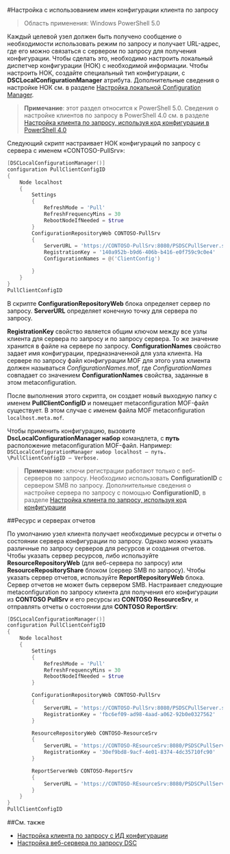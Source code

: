#Настройка с использованием имен конфигурации клиента по запросу

> Область применения: Windows PowerShell 5.0

Каждый целевой узел должен быть получено сообщение о необходимости использовать режим по запросу и получает URL-адрес, где его можно связаться с сервером по запросу для получения конфигурации. Чтобы сделать это, необходимо настроить локальный диспетчер конфигурации (НОК) с необходимой информации. Чтобы настроить НОК, создайте специальный тип конфигурации, с **DSCLocalConfigurationManager** атрибута. Дополнительные сведения о настройке НОК см. в разделе [Настройка локальной Configuration Manager](metaConfig.md).

> **Примечание**: этот раздел относится к PowerShell 5.0. Сведения о настройке клиентов по запросу в PowerShell 4.0 см. в разделе [Настройка клиента по запросу, используя код конфигурации в PowerShell 4.0](pullClientConfigID4.md)

Следующий скрипт настраивает НОК конфигураций по запросу с сервера с именем «CONTOSO-PullSrv»:

```powershell
[DSCLocalConfigurationManager()]
configuration PullClientConfigID
{
    Node localhost
    {
        Settings
        {
            RefreshMode = 'Pull'
            RefreshFrequencyMins = 30 
            RebootNodeIfNeeded = $true
        }
        ConfigurationRepositoryWeb CONTOSO-PullSrv
        {
            ServerURL = 'https://CONTOSO-PullSrv:8080/PSDSCPullServer.svc'
            RegistrationKey = '140a952b-b9d6-406b-b416-e0f759c9c0e4'
            ConfigurationNames = @('ClientConfig')

        }      
    }
}
PullClientConfigID
```

В скрипте **ConfigurationRepositoryWeb** блока определяет сервер по запросу.  **ServerURL** определяет конечную точку для сервера по запросу.

**RegistrationKey** свойство является общим ключом между все узлы клиента для сервера по запросу и по запросу сервера. То же значение хранится в файле на сервере по запросу.  **ConfigurationNames** свойство задает имя конфигурации, предназначенной для узла клиента. На сервере по запросу файл конфигурации MOF для этого узла клиента должен называться *ConfigurationNames*.mof, где *ConfigurationNames* совпадает со значением **ConfigurationNames** свойства, заданные в этом metaconfiguration.

После выполнения этого скрипта, он создает новый выходную папку с именем **PullClientConfigID** и помещает metaconfiguration MOF-файл существует. В этом случае с именем файла MOF metaconfiguration `localhost.meta.mof`.

Чтобы применить конфигурацию, вызовите **DscLocalConfigurationManager набор** командлета, с **путь** расположение metaconfiguration MOF-файл. Например: `DSCLocalConfigurationManager набор localhost — путь. \PullClientConfigID – Verbose.`

> **Примечание**: ключи регистрации работают только с веб-серверов по запросу. Необходимо использовать **ConfigurationID** с сервером SMB по запросу. Дополнительные сведения о настройке сервера по запросу с помощью **ConfigurationID**, в разделе [Настройка клиента по запросу, используя код конфигурации](pullClientConfigID.md)

##Ресурс и серверах отчетов

По умолчанию узел клиента получает необходимые ресурсы и отчеты о состоянии сервера конфигурации по запросу. Однако можно указать различные по запросу серверов для ресурсов и создания отчетов.
Чтобы указать сервер ресурсов, либо используйте **ResourceRepositoryWeb** (для веб-сервера по запросу) или **ResourceRepositoryShare** блоком (сервер SMB по запросу).
Чтобы указать сервер отчетов, используйте **ReportRepositoryWeb** блока. Сервер отчетов не может быть сервером SMB.
Настраивает следующие metaconfiguration по запросу клиента для получения его конфигурации из **CONTOSO PullSrv** и его ресурсы из **CONTOSO ResourceSrv**, и отправлять отчеты о состоянии для **CONTOSO ReportSrv**:

```powershell
[DSCLocalConfigurationManager()]
configuration PullClientConfigID
{
    Node localhost
    {
        Settings
        {
            RefreshMode = 'Pull'
            RefreshFrequencyMins = 30 
            RebootNodeIfNeeded = $true
        }

        ConfigurationRepositoryWeb CONTOSO-PullSrv
        {
            ServerURL = 'https://CONTOSO-PullSrv:8080/PSDSCPullServer.svc'
            RegistrationKey = 'fbc6ef09-ad98-4aad-a062-92b0e0327562'
        }

        ResourceRepositoryWeb CONTOSO-ResourceSrv
        {
            ServerURL = 'https://CONTOSO-REsourceSrv:8080/PSDSCPullServer.svc'
            RegistrationKey = '30ef9bd8-9acf-4e01-8374-4dc35710fc90'
        }

        ReportServerWeb CONTOSO-ReportSrv
        {
            ServerURL = 'https://CONTOSO-REsourceSrv:8080/PSDSCPullServer.svc'
        }
    }
}
PullClientConfigID
```

##См. также

* [Настройка клиента по запросу с ИД конфигурации](pullClientConfigID.md)
* [Настройка веб-сервера по запросу DSC](pullServer.md)





